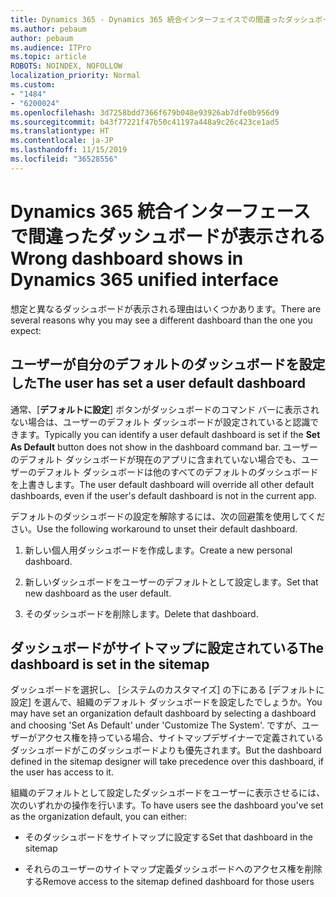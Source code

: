 ```yaml
---
title: Dynamics 365 - Dynamics 365 統合インターフェイスでの間違ったダッシュボードの表示
ms.author: pebaum
author: pebaum
ms.audience: ITPro
ms.topic: article
ROBOTS: NOINDEX, NOFOLLOW
localization_priority: Normal
ms.custom:
- "1484"
- "6200024"
ms.openlocfilehash: 3d7258bdd7366f679b048e93926ab7dfe0b956d9
ms.sourcegitcommit: b43f77221f47b50c41197a448a9c26c423ce1ad5
ms.translationtype: HT
ms.contentlocale: ja-JP
ms.lasthandoff: 11/15/2019
ms.locfileid: "36528556"
---
```

# <a name="wrong-dashboard-shows-in-dynamics-365-unified-interface"></a><span data-ttu-id="e5221-102">Dynamics 365 統合インターフェースで間違ったダッシュボードが表示される</span><span class="sxs-lookup"><span data-stu-id="e5221-102">Wrong dashboard shows in Dynamics 365 unified interface</span></span>

<span data-ttu-id="e5221-103">想定と異なるダッシュボードが表示される理由はいくつかあります。</span><span class="sxs-lookup"><span data-stu-id="e5221-103">There are several reasons why you may see a different dashboard than the one you expect:</span></span>

## <a name="the-user-has-set-a-user-default-dashboard"></a><span data-ttu-id="e5221-104">ユーザーが自分のデフォルトのダッシュボードを設定した</span><span class="sxs-lookup"><span data-stu-id="e5221-104">The user has set a user default dashboard</span></span> 

<span data-ttu-id="e5221-105">通常、[**デフォルトに設定**] ボタンがダッシュボードのコマンド バーに表示されない場合は、ユーザーのデフォルト ダッシュボードが設定されていると認識できます。</span><span class="sxs-lookup"><span data-stu-id="e5221-105">Typically you can identify a user default dashboard is set if the **Set As Default** button does not show in the dashboard command bar.</span></span> <span data-ttu-id="e5221-106">ユーザーのデフォルト ダッシュボードが現在のアプリに含まれていない場合でも、ユーザーのデフォルト ダッシュボードは他のすべてのデフォルトのダッシュボードを上書きします。</span><span class="sxs-lookup"><span data-stu-id="e5221-106">The user default dashboard will override all other default dashboards, even if the user's default dashboard is not in the current app.</span></span>

<span data-ttu-id="e5221-107">デフォルトのダッシュボードの設定を解除するには、次の回避策を使用してください。</span><span class="sxs-lookup"><span data-stu-id="e5221-107">Use the following workaround to unset their default dashboard.</span></span>

1. <span data-ttu-id="e5221-108">新しい個人用ダッシュボードを作成します。</span><span class="sxs-lookup"><span data-stu-id="e5221-108">Create a new personal dashboard.</span></span>

2. <span data-ttu-id="e5221-109">新しいダッシュボードをユーザーのデフォルトとして設定します。</span><span class="sxs-lookup"><span data-stu-id="e5221-109">Set that new dashboard as the user default.</span></span>

3. <span data-ttu-id="e5221-110">そのダッシュボードを削除します。</span><span class="sxs-lookup"><span data-stu-id="e5221-110">Delete that dashboard.</span></span>

## <a name="the-dashboard-is-set-in-the-sitemap"></a><span data-ttu-id="e5221-111">ダッシュボードがサイトマップに設定されている</span><span class="sxs-lookup"><span data-stu-id="e5221-111">The dashboard is set in the sitemap</span></span>

<span data-ttu-id="e5221-112">ダッシュボードを選択し、 [システムのカスタマイズ] の下にある [デフォルトに設定] を選んで、組織のデフォルト ダッシュボードを設定したでしょうか。</span><span class="sxs-lookup"><span data-stu-id="e5221-112">You may have set an organization default dashboard by selecting a dashboard and choosing 'Set As Default' under 'Customize The System'.</span></span> <span data-ttu-id="e5221-113">ですが、ユーザーがアクセス権を持っている場合、サイトマップデザイナーで定義されているダッシュボードがこのダッシュボードよりも優先されます。</span><span class="sxs-lookup"><span data-stu-id="e5221-113">But the dashboard defined in the sitemap designer will take precedence over this dashboard, if the user has access to it.</span></span>

<span data-ttu-id="e5221-114">組織のデフォルトとして設定したダッシュボードをユーザーに表示させるには、次のいずれかの操作を行います。</span><span class="sxs-lookup"><span data-stu-id="e5221-114">To have users see the dashboard you've set as the organization default, you can either:</span></span>

* <span data-ttu-id="e5221-115">そのダッシュボードをサイトマップに設定する</span><span class="sxs-lookup"><span data-stu-id="e5221-115">Set that dashboard in the sitemap</span></span>

* <span data-ttu-id="e5221-116">それらのユーザーのサイトマップ定義ダッシュボードへのアクセス権を削除する</span><span class="sxs-lookup"><span data-stu-id="e5221-116">Remove access to the sitemap defined dashboard for those users</span></span>
